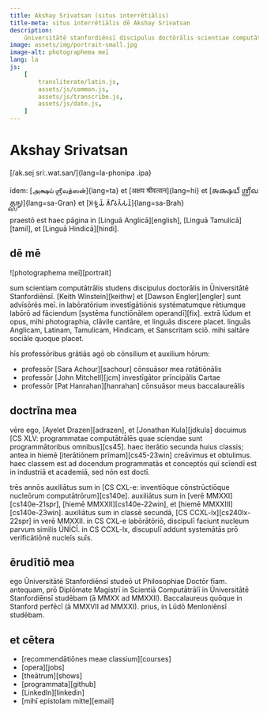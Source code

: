 ```yaml
---
title: Akshay Srivatsan (situs interrētiālis)
title-meta: situs interrētiālis dē Akshay Srivatsan
description:
    ūniversitātē stanfordiēnsī discipulus doctōrālis scientiae computātrālis.
image: assets/img/portrait-small.jpg
image-alt: photographema meī
lang: la
js:
    [
        transliterate/latin.js,
        assets/js/common.js,
        assets/js/transcribe.js,
        assets/js/date.js,
    ]
---
```


# Akshay Srivatsan

[/ak.sei̯ sriː.wat.san/]{lang=la-phonipa .ipa}

īdem: [அக்ஷய் ஶ்ரீவத்ஸன்]{lang=ta} et [अक्षय श्रीवत्सन]{lang=hi} et [𑌅𑌕𑍍𑌷𑌯𑍍
𑌶𑍍𑌰𑍀𑌵𑌤𑍍𑌸𑌨𑍍]{lang=sa-Gran} et [𑀅𑀓𑁆𑀱𑀬𑁆 𑀰𑁆𑀭𑀻𑀯𑀢𑁆𑀲𑀦𑁆]{lang=sa-Brah}

praestō est haec pāgina in [Linguā Anglicā][english], [Linguā Tamulicā][tamil],
et [Linguā Hindicā][hindi].

<span id="date"></span>

<div id="font" style="display:none">
<label for="change_font">**speciēm litterārum ēligē:**</label>
<select name="change_font" id="change_font">
<!-- filled from JS -->
</select>
</div>

## dē mē

![photographema meī][portrait]

sum scientiam computātrālis studens discipulus doctorālis in Ūniversitātē
Stanfordiēnsī. [Keith Winstein][keithw] et [Dawson Engler][engler] sunt
advīsōrēs meī. in labōratōrium investīgātiōnis systēmatumque rētiumque labōrō ad
fāciendum [systēma functiōnālem operandī][fix]. extrā lūdum et opus, mihi
photographia, clāvile cantāre, et linguās discere placet. linguās Anglicam,
Latinam, Tamulicam, Hindicam, et Sanscritam sciō. mihi saltāre sociāle quoque
placet.

hīs professōribus grātiās agō ob cōnsilium et auxilium hōrum:

-   professōr [Sara Achour][sachour] cōnsuāsor mea rotātiōnālis
-   professōr [John Mitchell][jcm] investīgātor prīncipālis Cartae
-   professōr [Pat Hanrahan][hanrahan] cōnsuāsor meus baccalaureālis

## doctrīna mea

vēre ego, [Ayelet Drazen][adrazen], et [Jonathan Kula][jdkula] docuimus [CS XLV:
programmatae computātrālēs quae sciendae sunt programmātoribus omnibus][cs45].
haec iterātio secunda huius classis; antea in hiemē [iterātiōnem
prīmam][cs45-23win] creāvimus et obtulimus. haec classem est ad docendum
programmatās et conceptōs quī scīendī est in industriā et academiā, sed nōn est
doctī.

trēs annōs auxiliātus sum in [CS CXL-e: inventiōque cōnstrūctiōque nucleōrum
computātrōrum][cs140e]. auxiliātus sum in [verē MMXXI][cs140e-21spr], [hiemē
MMXXII][cs140e-22win], et [hiemē MMXXIII][cs140e-23win]. auxiliātus sum in
classē secundā, [CS CCXL-lx][cs240lx-22spr] in verē MMXXII. in CS CXL-e
labōrātōriō, discipulī faciunt nucleum parvum similis ŪNĪCĪ. in CS CCXL-lx,
discupulī addunt systemātās prō verificātiōnē nucleīs suīs.

## ērudītiō mea

ego Ūniversitātē Stanfordiēnsī studeō ut Philosophiae Doctōr fīam. antequam, prō
Diplōmate Magistrī in Scientiā Computātrālī in Ūniversitātē Stanfordiēnsī
studēbam (ā MMXX ad MMXXII). Baccalaureus quōque in Stanford perfēcī (ā MMXVII
ad MMXXI). prius, in Lūdō Menloniēnsī studēbam.

## et cētera

-   [recommendātiōnes meae classium][courses]
-   [opera][jobs]
-   [theātrum][shows]
-   [programmata][github]
-   [LinkedIn][linkedin]
-   [mihī epistolam mitte][email]

<script>

date.innerHTML = `hodie est: ${hodie()} (${hodieBreve()})`;

setup(
    document.getElementById("font"),
    document.getElementById("change_font"),
    [
        ["capitālēs quadrātae", "", "la", null],
        ["capitālēs unciālēs", "uncials", "la-Latg", mapping.to_ascii],
        ["capitālēs italica", "italics", "la-Ital", mapping.to_italics],
    ]
);
</script>
